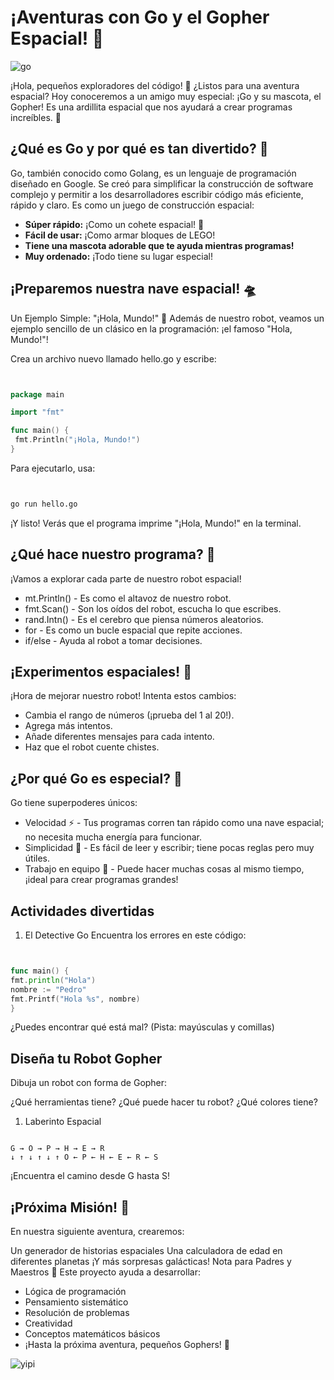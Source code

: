 
# ¡Aventuras con Go y el Gopher Espacial! 🚀

![go](https://res.cloudinary.com/dukgkrpft/image/upload/v1729452943/lessons/go-la-ardilla-amigable/c01vr6abthbdcoihqize.png)

¡Hola, pequeños exploradores del código! 👋 ¿Listos para una aventura espacial? Hoy conoceremos a un amigo muy especial: ¡Go y su mascota, el Gopher! Es una ardillita espacial que nos ayudará a crear programas increíbles. 🐹

## ¿Qué es Go y por qué es tan divertido? 🌟

Go, también conocido como Golang, es un lenguaje de programación diseñado en Google. Se creó para simplificar la construcción de software complejo y permitir a los desarrolladores escribir código más eficiente, rápido y claro. Es como un juego de construcción espacial:

- **Súper rápido:** ¡Como un cohete espacial! 🚀
- **Fácil de usar:** ¡Como armar bloques de LEGO!
- **Tiene una mascota adorable que te ayuda mientras programas!**
- **Muy ordenado:** ¡Todo tiene su lugar especial!

## ¡Preparemos nuestra nave espacial! 🛸

Un Ejemplo Simple: "¡Hola, Mundo!" 👋
Además de nuestro robot, veamos un ejemplo sencillo de un clásico en la programación: ¡el famoso "Hola, Mundo!"!

Crea un archivo nuevo llamado hello.go y escribe:

``` go


package main

import "fmt"

func main() {
 fmt.Println("¡Hola, Mundo!")
}
```

Para ejecutarlo, usa:

``` bash


go run hello.go
```

¡Y listo! Verás que el programa imprime "¡Hola, Mundo!" en la terminal.

## ¿Qué hace nuestro programa? 🤔

¡Vamos a explorar cada parte de nuestro robot espacial!

- mt.Println() - Es como el altavoz de nuestro robot.
- fmt.Scan() - Son los oídos del robot, escucha lo que escribes.
- rand.Intn() - Es el cerebro que piensa números aleatorios.
- for - Es como un bucle espacial que repite acciones.
- if/else - Ayuda al robot a tomar decisiones.

## ¡Experimentos espaciales! 🌠

¡Hora de mejorar nuestro robot! Intenta estos cambios:

- Cambia el rango de números (¡prueba del 1 al 20!).
- Agrega más intentos.
- Añade diferentes mensajes para cada intento.
- Haz que el robot cuente chistes.

## ¿Por qué Go es especial? 🌈

Go tiene superpoderes únicos:

- Velocidad ⚡ - Tus programas corren tan rápido como una nave espacial; no necesita mucha energía para funcionar.
- Simplicidad 🎯 - Es fácil de leer y escribir; tiene pocas reglas pero muy útiles.
- Trabajo en equipo 👥 - Puede hacer muchas cosas al mismo tiempo, ¡ideal para crear programas grandes!

## Actividades divertidas

1. El Detective Go
Encuentra los errores en este código:

 ```go


func main() {
 fmt.println("Hola")
 nombre := "Pedro"
 fmt.Printf("Hola %s", nombre)
}
```

¿Puedes encontrar qué está mal? (Pista: mayúsculas y comillas)

## Diseña tu Robot Gopher

Dibuja un robot con forma de Gopher:

¿Qué herramientas tiene?
¿Qué puede hacer tu robot?
¿Qué colores tiene?

1. Laberinto Espacial

``` plaintext

G → O → P → H → E → R
↓ ↑ ↓ ↑ ↓ ↑ O ← P ← H ← E ← R ← S
```

¡Encuentra el camino desde G hasta S!

## ¡Próxima Misión! 🎯

En nuestra siguiente aventura, crearemos:

Un generador de historias espaciales
Una calculadora de edad en diferentes planetas
¡Y más sorpresas galácticas!
Nota para Padres y Maestros 📝
Este proyecto ayuda a desarrollar:

- Lógica de programación
- Pensamiento sistemático
- Resolución de problemas
- Creatividad
- Conceptos matemáticos básicos
- ¡Hasta la próxima aventura, pequeños Gophers! 🌟

![yipi](https://res.cloudinary.com/dukgkrpft/image/upload/v1729378761/lessons/felicidades-yipi/jczrx7hhw88cvrfnmiae.jpg)
